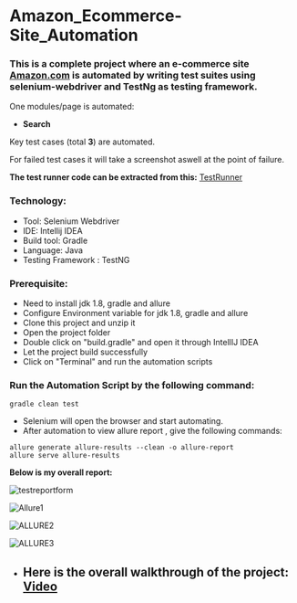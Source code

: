 # Amazon_Ecommerce-Site_Automation
### This is a complete project where an e-commerce site [Amazon.com](https://www.amazon.com/) is automated by writing test suites using selenium-webdriver and TestNg as testing framework.
One modules/page is automated:
- **Search** </br>


Key test cases (total **3**) are automated.

For failed test cases it will take a screenshot aswell at the point of failure. </br>

**The test runner code can be extracted from this:**
[TestRunner](https://github.com/tanvirmitul/Amazon_Ecommerce-Site_Automation/blob/main/src/test/java/testrunner/HomePageTestRunner.java)</br>
### Technology: </br>
- Tool: Selenium Webdriver
- IDE: Intellij IDEA
- Build tool: Gradle
- Language: Java
- Testing Framework : TestNG

### Prerequisite: </br>
- Need to install jdk 1.8, gradle and allure
- Configure Environment variable for jdk 1.8, gradle and allure
- Clone this project and unzip it
- Open the project folder
- Double click on "build.gradle" and open it through IntellIJ IDEA
- Let the project build successfully
- Click on "Terminal" and run the automation scripts

### Run the Automation Script by the following command:
 ```
 gradle clean test 
 ```
- Selenium will open the browser and start automating.
- After automation to view allure report , give the following commands:
 ```
allure generate allure-results --clean -o allure-report
allure serve allure-results
 ```
**Below is my overall report:** </br>

![testreportform](https://github.com/tanvirmitul/Amazon_Ecommerce-Site_Automation/assets/59876702/85ea7848-5d87-4527-9674-ffa09da6df4c)</br>

![Allure1](https://github.com/tanvirmitul/Amazon_Ecommerce-Site_Automation/assets/59876702/ff4a7d2e-4bb9-46c9-8d81-a7f8b7b18b6b) </br>

![ALLURE2](https://github.com/tanvirmitul/Amazon_Ecommerce-Site_Automation/assets/59876702/371839cc-6041-47d4-9d1e-fc0b9641c4e4) </br>

![ALLURE3](https://github.com/tanvirmitul/Amazon_Ecommerce-Site_Automation/assets/59876702/f63d8e7b-e5e4-446f-b457-a263659d51e9) </br>

- ## **Here is the overall walkthrough of the project:** [Video](https://drive.google.com/file/d/1dDEzeWQv7v89_W7nniw3-7y80huEWrEs/view?usp=sharing) </br>
